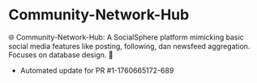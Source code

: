 # Community-Network-Hub
🌐 Community-Network-Hub: A SocialSphere platform mimicking basic social media features like posting, following, dan newsfeed aggregation. Focuses on database design. 👤


- Automated update for PR #1-1760665172-689